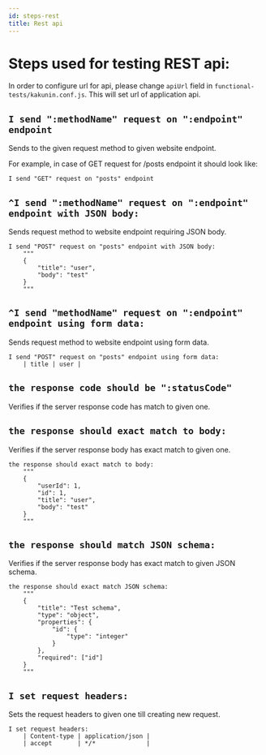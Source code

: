 ```yaml
---
id: steps-rest
title: Rest api
---
```


# Steps used for testing REST api:

In order to configure url for api, please change `apiUrl` field in `functional-tests/kakunin.conf.js`. This will set url of application api.

## `I send ":methodName" request on ":endpoint" endpoint`

Sends to the given request method to given website endpoint.

For example, in case of GET request for /posts endpoint it should look like: 
```gherkin
I send "GET" request on "posts" endpoint
```

## `^I send ":methodName" request on ":endpoint" endpoint with JSON body:`

Sends request method to website endpoint requiring JSON body.

```gherkin
I send "POST" request on "posts" endpoint with JSON body:
    """
    {
        "title": "user",
        "body": "test"
    }
    """
```

## `^I send "methodName" request on ":endpoint" endpoint using form data:`

Sends request method to website endpoint using form data.

```gherkin
I send "POST" request on "posts" endpoint using form data:
    | title | user |
```

## `the response code should be ":statusCode"`

Verifies if the server response code has match to given one.

## `the response should exact match to body:`

Verifies if the server response body has exact match to given one.

```gherkin
the response should exact match to body:
    """
    {
        "userId": 1,
        "id": 1,
        "title": "user",
        "body": "test"
    }
    """
```

## `the response should match JSON schema:`

Verifies if the server response body has exact match to given JSON schema.

```gherkin
the response should exact match JSON schema:
    """
    {
        "title": "Test schema",
        "type": "object",
        "properties": {
            "id": {
                "type": "integer"
            }
        },
        "required": ["id"]
    }
    """
```

## `I set request headers:`

Sets the request headers to given one till creating new request.

```gherkin
I set request headers:
    | Content-type | application/json |
    | accept       | */*              |
```
